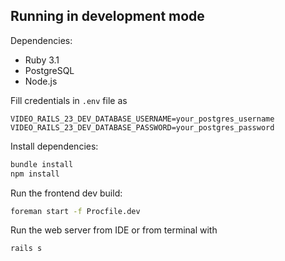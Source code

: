 ## Running in development mode

Dependencies:
- Ruby 3.1
- PostgreSQL
- Node.js

Fill credentials in `.env` file as
```
VIDEO_RAILS_23_DEV_DATABASE_USERNAME=your_postgres_username
VIDEO_RAILS_23_DEV_DATABASE_PASSWORD=your_postgres_password
```

Install dependencies:
```bash
bundle install
npm install
```
Run the frontend dev build:

```bash
foreman start -f Procfile.dev
```

Run the web server from IDE or from terminal with
```bash
rails s
```

